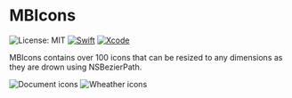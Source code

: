 # MBIcons
![License: MIT](https://img.shields.io/badge/license-MIT-blue.svg?style=flat)
[![Swift](https://img.shields.io/badge/Swift-3.0-orange.svg)](https://swift.org)
[![Xcode](https://img.shields.io/badge/Xcode-8.0-blue.svg)](https://developer.apple.com/xcode)

MBIcons contains over 100 icons that can be resized to any dimensions as they are drown using NSBezierPath.



![Document icons](https://github.com/c-Viorel/MBIcons/blob/master/DocumentsIcons.png?raw=true)
![Wheather icons](https://github.com/c-Viorel/MBIcons/blob/master/Wheather.png?raw=true)


 

